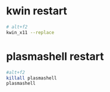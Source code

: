 # kwin restart
```bash
# alt+f2
kwin_x11 --replace
```

# plasmashell restart
```bash
#alt+f2
killall plasmashell
plasmashell
```
